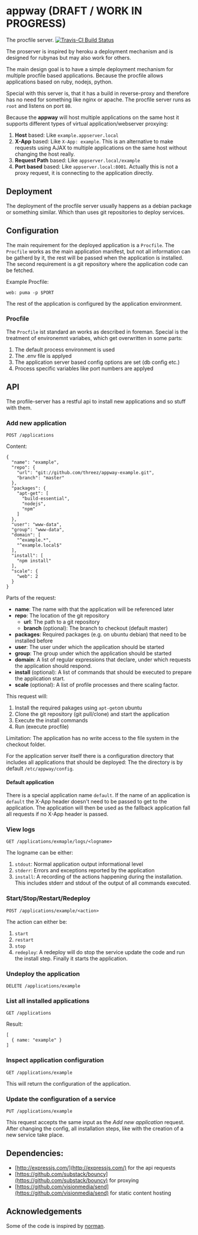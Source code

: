 # appway (DRAFT / WORK IN PROGRESS)

The procfile server. [![Travis-CI Build Status](https://secure.travis-ci.org/threez/appway.png)](https://secure.travis-ci.org/threez/appway)


The proserver is inspired by heroku a deployment mechanism and is designed for rubynas but may also work for others.

The main design goal is to have a simple deployment mechanism for multiple procfile based applications. Because the procfile allows applications based on ruby, nodejs, python.

Special with this server is, that it has a build in reverse-proxy and therefore has no need for something like nginx or apache. The procfile server runs as `root` and listens on port `80`.

Because the **appway** will host multiple applications on the same host it supports different types of virtual application/webserver proxying:

1. **Host** based: Like `example.appserver.local`
2. **X-App** based: Like `X-App: example`. This is an alternative to make requests using AJAX to multiple applications on the same host without changing the host really.
3. **Request Path** based: Like `appserver.local/example`
4. **Port based** based: Like `appserver.local:8001`. Actually this is not a proxy request, it is connecting to the application directly.

## Deployment

The deployment of the procfile server usually happens as a debian package or something similar. Which than uses git repositories to deploy services.

## Configuration

The main requirement for the deployed application is a `Procfile`. The `Procfile` works as the main application manifest, but not all information can be gatherd by it, the rest will be passed when the application is installed. The second requirement is a git repository where the application code can be fetched.

Example Procfile:

    web: puma -p $PORT

The rest of the application is configured by the application environment.

### Procfile

The `Procfile` ist standard an works as described in foreman. Special is the treatment of environemnt variabes, which get overwritten in some parts:

1. The default process environment is used
2. The .env file is applyed
3. The application server based config options are set (db config etc.)
4. Process specific variables like port numbers are applyed

## API

The profile-server has a restful api to install new applications and so stuff with them.

### Add new application

    POST /applications

Content:

    {
      "name": "example",
      "repo": {
        "url": "git://github.com/threez/appway-example.git",
        "branch": "master"
      },
      "packages": {
        "apt-get": [
          "build-essential",
          "nodejs",
          "npm"
        ]
      },
      "user": "www-data",
      "group": "www-data",
      "domain": [
        "^example.*",
        "^example.local$"
      ],
      "install": [
        "npm install"
      ],
      "scale": {
        "web": 2
      }
    }

Parts of the request:

* **name**: The name with that the application will be referenced later
* **repo**: The location of the git repository
  * **url**: The path to a git repository
  * **branch** (optional): The branch to checkout (default master)
* **packages**: Required packages (e.g. on ubuntu debian) that need to be installed before
* **user**: The user under which the application should be started
* **group**: The group under which the application should be started
* **domain**: A list of regular expressions that declare, under which requests the application should respond.
* **install** (optional): A list of commands that should be executed to prepare the application start.
* **scale** (optional): A list of profile processes and there scaling factor.

This request will:

1. Install the required pakages using `apt-get`on ubuntu
2. Clone the git repository (git pull/clone) and start the application
3. Execute the install commands
4. Run (execute procfile)

Limitation: The application has no write access to the file system in the checkout folder.

For the application server itself there is a configuration directory that includes all applications that should be deployed: The the directory is by default `/etc/appway/config`.

#### Default application

There is a special application name `default`. If the name of an application is
`default` the X-App header doesn't need to be passed to get to the application. The application will then be used as the fallback application fall all requests if no X-App header is passed.

### View logs

    GET /applications/exmaple/logs/<logname>
    
The logname can be either:

1. `stdout`: Normal application output informational level
2. `stderr`: Errors and exceptions reported by the application
3. `install`: A recording of the actions happening during the installation. This includes stderr and stdout of the output of all commands executed.
  
### Start/Stop/Restart/Redeploy

    POST /applications/example/<action>
    
The action can either be:

1. `start`
2. `restart`
3. `stop`
4. `redeploy`: A redeploy will do stop the service update the code and run the install step. Finally it starts the application.
    
### Undeploy the application

    DELETE /applications/example

### List all installed applications

    GET /applications

Result:

    [
      { name: "example" }
    ]

### Inspect application configuration

    GET /applications/example

This will return the configuration of the application.

### Update the configuration of a service

    PUT /applications/example

This request accepts the same input as the *Add new application* request. After changing the config, all installation steps, like with the creation of a new service take place.

## Dependencies:

* [http://expressjs.com/](http://expressjs.com/) for the api requests
* [https://github.com/substack/bouncy](https://github.com/substack/bouncy) for proxying
* [https://github.com/visionmedia/send](https://github.com/visionmedia/send) for static content hosting

## Acknowledgements

Some of the code is inspired by [norman](https://github.com/josh/norman/).
